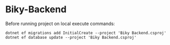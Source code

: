 # Biky-Backend

Before running project on local execute commands:

```
dotnet ef migrations add InitialCreate --project 'Biky Backend.csproj'
dotnet ef database update --project 'Biky Backend.csproj'
```


